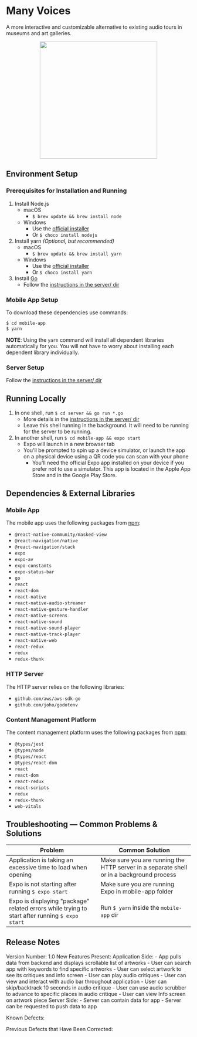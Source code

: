 # Many Voices

A more interactive and customizable alternative to existing audio tours in museums and art galleries.

<p align="center">
    <img src="https://github.com/nchaloult/many-voices-museum-app/blob/master/gifs/demo-on-readme.gif?raw=true" width="320">
</p>

## Environment Setup

### Prerequisites for Installation and Running

1. Install Node.js
    - macOS
        - `$ brew update && brew install node`
    - Windows
        - Use the [official installer](https://nodejs.org/en/download/)
        - Or `$ choco install nodejs`
2. Install yarn _(Optional, but recommended)_
    - macOS
        - `$ brew update && brew install yarn`
    - Windows
        - Use the [official installer](https://classic.yarnpkg.com/en/docs/install/#windows-stable)
        - Or `$ choco install yarn`
3. Install [Go](https://golang.org)
    - Follow the [instructions in the server/ dir](server/README.md)

### Mobile App Setup

To download these dependencies use commands:

```bash
$ cd mobile-app
$ yarn
```

**NOTE**: Using the `yarn` command will install all dependent libraries automatically for you. You will not have to worry about installing each dependent library individually.

### Server Setup

Follow the [instructions in the server/ dir](server/README.md)

## Running Locally

1. In one shell, run `$ cd server && go run *.go`
    - More details in the [instructions in the server/ dir](server/README.md)
    - Leave this shell running in the background. It will need to be running for the server to be running.
2. In another shell, run `$ cd mobile-app && expo start`
    - Expo will launch in a new browser tab
    - You'll be prompted to spin up a device simulator, or launch the app on a physical device using a QR code you can scan with your phone
        - You'll need the official Expo app installed on your device if you prefer not to use a simulator. This app is located in the Apple App Store and in the Google Play Store.

## Dependencies & External Libraries

### Mobile App

The mobile app uses the following packages from [npm](https://www.npmjs.com):

- `@react-native-community/masked-view`
- `@react-navigation/native`
- `@react-navigation/stack`
- `expo`
- `expo-av`
- `expo-constants`
- `expo-status-bar`
- `go`
- `react`
- `react-dom`
- `react-native`
- `react-native-audio-streamer`
- `react-native-gesture-handler`
- `react-native-screens`
- `react-native-sound`
- `react-native-sound-player`
- `react-native-track-player`
- `react-native-web`
- `react-redux`
- `redux`
- `redux-thunk`

### HTTP Server

The HTTP server relies on the following libraries:

- `github.com/aws/aws-sdk-go`
- `github.com/joho/godotenv`

### Content Management Platform

The content management platform uses the following packages from [npm](https://npmjs.com):

- `@types/jest`
- `@types/node`
- `@types/react`
- `@types/react-dom`
- `react`
- `react-dom`
- `react-redux`
- `react-scripts`
- `redux`
- `redux-thunk`
- `web-vitals`

## Troubleshooting &mdash; Common Problems & Solutions

| Problem | Common Solution |
| --- | --- |
| Application is taking an excessive time to load when opening | Make sure you are running the HTTP server in a separate shell or in a background process |
| Expo is not starting after running `$ expo start` | Make sure you are running Expo in mobile-app folder |
| Expo is displaying "package" related errors while trying to start after running `$ expo start` | Run `$ yarn` inside the `mobile-app` dir |

## Release Notes

Version Number: 1.0
New Features Present:
    Application Side:
        - App pulls data from backend and displays scrollable list of artworks
        - User can search app with keywords to find specific artworks
        - User can select artwork to see its critiques and info screen
        - User can play audio critiques
        - User can view and interact with audio bar throughout application
        - User can skip/backtrack 10 seconds in audio critique
        - User can use audio scrubber to advance to specific places in audio critique
        - User can view Info screen on artwork piece
    Server Side:
        - Server can contain data for app
        - Server can be requested to push data to app

Known Defects:

Previous Defects that Have Been Corrected:
